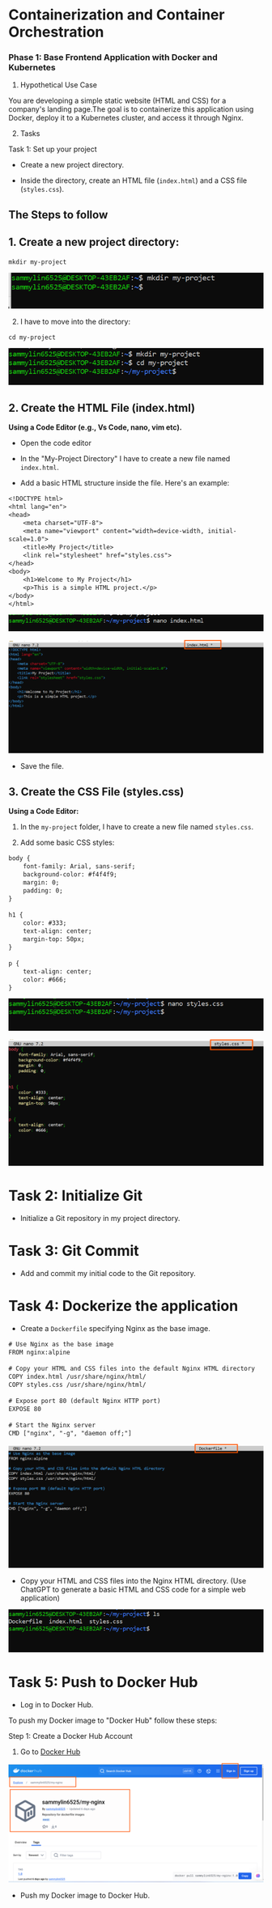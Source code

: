# Containerization and Container Orchestration

### Phase 1: Base Frontend Application with Docker and Kubernetes

1. Hypothetical Use Case

You are developing a simple static website (HTML and CSS) for a company's landing page.The goal is to containerize this application using Docker, deploy it to a Kubernetes cluster, and access it through Nginx.


2. Tasks

Task 1: Set up your project

- Create a new project directory.

- Inside the directory, create an HTML file (`index.html`) and a CSS file (`styles.css`).

## The Steps to follow

## 1. Create a new project directory:

```
mkdir my-project
```
![The Image shows the creation of project directory](image/images/my-project-directory.png)

2. I have to move into the directory:

```
cd my-project
```
![The Image shows to move into the project directory](image/images/cd-my-project.png)


## 2. Create the HTML File (index.html)

**Using a Code Editor (e.g., Vs Code, nano, vim etc).**

- Open the code editor

- In the "My-Project Directory" I have to create a new file named `index.html`.

- Add a basic HTML structure inside the file. Here's an example:

```
<!DOCTYPE html>
<html lang="en">
<head>
    <meta charset="UTF-8">
    <meta name="viewport" content="width=device-width, initial-scale=1.0">
    <title>My Project</title>
    <link rel="stylesheet" href="styles.css">
</head>
<body>
    <h1>Welcome to My Project</h1>
    <p>This is a simple HTML project.</p>
</body>
</html>
```

![The Image shows the creation of index.html file](image/images/index.html.png)


![The Image shows the creation of index.html file](image/images/index.html1.png)

- Save the file.

## 3. Create the CSS File (styles.css)

 **Using a Code Editor:**

 1. In the `my-project` folder, I have to create a new file named `styles.css`.

 2. Add some basic CSS styles: 

```
body {
    font-family: Arial, sans-serif;
    background-color: #f4f4f9;
    margin: 0;
    padding: 0;
}

h1 {
    color: #333;
    text-align: center;
    margin-top: 50px;
}

p {
    text-align: center;
    color: #666;
}
```

![The Image shows the creation of styles.css styles](image/images/styles-css.png)


![The Image shows the creation of styles.css styles](image/images/styles-css1.png)


# Task 2: Initialize Git

- Initialize a Git repository in my project directory.


# Task 3: Git Commit

- Add and commit my initial code to the Git repository.


# Task 4: Dockerize the application

- Create a `Dockerfile` specifying Nginx as the base image.

```
# Use Nginx as the base image
FROM nginx:alpine

# Copy your HTML and CSS files into the default Nginx HTML directory
COPY index.html /usr/share/nginx/html/
COPY styles.css /usr/share/nginx/html/

# Expose port 80 (default Nginx HTTP port)
EXPOSE 80

# Start the Nginx server
CMD ["nginx", "-g", "daemon off;"]
```

![The Image shows the creation of Dockerfile](image/images/dockerfile.png)

- Copy your HTML and CSS files into the Nginx HTML directory. (Use ChatGPT to generate a basic HTML and CSS code for a simple web application)

![The Image shows the creation of Dockerfile, index.html file, css file](image/images/ls-directory.png)


# Task 5: Push to Docker Hub

- Log in to Docker Hub.

To push my Docker image to "Docker Hub" follow these steps:

Step 1: Create a Docker Hub Account 

1. Go to [Docker Hub](https://hub.docker.com/)

![The Image shows the creation of Docker-hub account](image/images/docker-hub-account.png)

- Push my Docker image to Docker Hub.